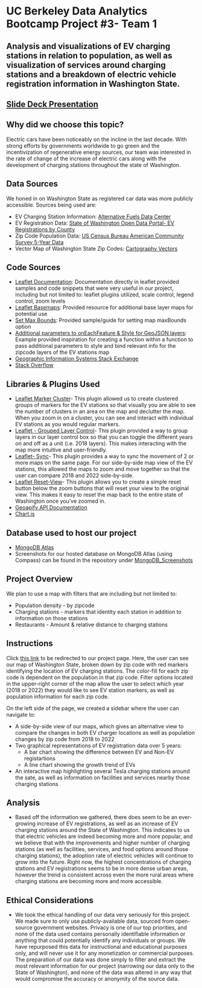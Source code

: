 # UC Berkeley Data Analytics Bootcamp Project #3- Team 1
## Analysis and visualizations of EV charging stations in relation to population, as well as visualization of services around charging stations and a breakdown of electric vehicle registration information in Washington State.

## [Slide Deck Presentation](https://docs.google.com/presentation/d/1rJnLBgEE1-EYBnG3U2ecyzHRxKky46Z0LkpK-uAAsp0/edit?usp=sharing)

## Why did we choose this topic?
Electric cars have been noticeably on the incline in the last decade. With strong efforts by governments worldwide to go green and the incentivization of regenerative energy sources, our team was interested in the rate of change of the increase of electric cars along with the development of charging stations throughout the state of Washington. 

## Data Sources
We honed in on Washington State as registered car data was more publicly accessible. Sources being used are: 
- EV Charging Station Information: [Alternative Fuels Data Center](https://afdc.energy.gov/stations/states)
- EV Registration Data: [State of Washington Open Data Portal- EV Registrations by County](https://data.wa.gov/Transportation/Electric-Vehicle-Population-Size-History-By-County/3d5d-sdqb/about_data)
- Zip Code Population Data: [US Census Bureau American Community Survey 5-Year Data](https://www.census.gov/data/developers/data-sets/acs-5year.html)
- Vector Map of Washington State Zip Codes: [Cartography Vectors](https://cartographyvectors.com/map/1617-washington-zip-codes)

## Code Sources
- [Leaflet Documentation](https://leafletjs.com/reference.html): Documentation directly in leaflet provided samples and code snippets that were very useful in our project, including but not limited to: leaflet plugins utilized, scale control, legend control, zoom levels
- [Leaflet Basemaps](https://github.com/leaflet-extras/leaflet-providers): Provided resource for additional base layer maps for potential use
- [Set Max Bounds](https://gis.stackexchange.com/questions/179630/setting-bounds-and-making-map-bounce-back-if-moved-away): Provided sample/guide for setting map maxBounds option
- [Additional parameters to onEachFeature & Style for GeoJSON layers](https://stackoverflow.com/questions/46580213/pass-a-parameter-to-oneachfeature-leaflet): Example provided inspiration for creating a function within a function to pass additional parameters to style and bind relevant info for the zipcode layers of the EV stations map
- [Geographic Information Systems Stack Exchange](https://gis.stackexchange.com/questions/179630/setting-bounds-and-making-map-bounce-back-if-moved-away)
- [Stack Overflow](https://stackoverflow.com/questions/46580213/pass-a-parameter-to-oneachfeature-leaflet)

## Libraries & Plugins Used
- [Leaflet Marker Cluster](https://github.com/Leaflet/Leaflet.markercluster)- This plugin allowed us to create clustered groups of markers for the EV stations so that visually you are able to see the number of clusters in an area on the map and declutter the map. When you zoom in on a cluster, you can see and interact with individual EV stations as you would regular markers.
- [Leaflet - Grouped Layer Control](https://github.com/ismyrnow/leaflet-groupedlayercontrol/tree/gh-pages)- This plugin provided a way to group layers in our layer control box so that you can toggle the different years on and off as a unit (i.e. 2018 layers). This makes interacting with the map more intuitive and user-friendly.
- [Leaflet- Sync](https://github.com/jieter/Leaflet.Sync)- This plugin provides a way to sync the movement of 2 or more maps on the same page. For our side-by-side map view of the EV stations, this allowed the maps to zoom and move together so that the user can compare 2018 and 2022 side-by-side.
- [Leaflet Reset-View](https://github.com/drustack/Leaflet.ResetView)- This plugin allows you to create a simple reset button below the zoom buttons that will reset your view to the original view. This makes it easy to reset the map back to the entire state of Washington once you’ve zoomed in.
- [Geoapify API Documentation](https://apidocs.geoapify.com/docs/place-details/#api/)
- [Chart.js](https://www.chartjs.org/)

## Database used to host our project
- [MongoDB Atlas](https://www.mongodb.com/atlas/database)
- Screenshots for our hosted database on MongoDB Atlas (using Compass) can be found in the repository under [MongoDB_Screenshots](https://github.com/knazario/Project_3_Team_1/tree/main/MongoDB_Screenshots)

## Project Overview
We plan to use a map with filters that are including but not limited to:
- Population density - by zipcode
- Charging stations - markers that identity each station in addition to information on those stations
- Restaurants - Amount & relative distance to charging stations

## Instructions
Click [this link](https://knazario.github.io/Project_3_Team_1/) to be redirected to our project page. Here, the user can see our map of Washington State, broken down by zip code with red markers identifying the location of EV charging stations. The color-fill for each zip code is dependent on the population in that zip code. Filter options located in the upper-right corner of the map allow the user to select which year (2018 or 2022) they would like to see EV station markers, as well as population information for each zip code.

On the left side of the page, we created a sidebar where the user can navigate to:
- A side-by-side view of our maps, which gives an alternative view to compare the changes in both EV charger locations as well as population changes by zip code from 2018 to 2022
- Two graphical representations of EV registration data over 5 years:
    - A bar chart showing the difference between EV and Non-EV registartions
    - A line chart showing the growth trend of EVs
- An interactive map highlighting several Tesla charging stations around the sate, as well as information on facilities and services nearby those charging stations

## Analysis
- Based off the information we gathered, there does seem to be an ever-growing increase of EV registrations, as well as an increase of EV charging stations around the State of Washington. This indicates to us that electric vehicles are indeed becoming more and more popular, and we believe that with the improvements and higher number of charging stations (as well as facilities, services, and food options around those charging stations), the adoption rate of electric vehicles will continue to grow into the future. Right now, the highest concentrations of charging stations and EV registrations seems to be in more dense urban areas, however the trend is consistent across even the more rural areas where charging stations are becoming more and more accessible. 

## Ethical Considerations
- We took the ethical handling of our data very seriously for this project. We made sure to only use publicly-available data, sourced from open-source government websites. Privacy is one of our top priorities, and none of the data used contains personally identifiable information or anything that could potentially identify any individuals or groups. We have repurposed this data for instructional and educational purposes only, and will never use it for any monetization or commercial purposes. The preparation of our data was done simply to filter and extract the most relevant information for our project (narrowing our data only to the State of Washington), and none of the data was altered in any way that would compromise the accuracy or anonymity of the source data.
